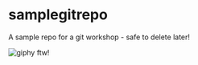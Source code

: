 # samplegitrepo
A sample repo for a git workshop - safe to delete later!

![giphy ftw!](https://media.giphy.com/media/14joII5lDkkVUc/giphy.gif)
